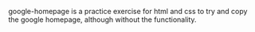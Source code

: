 google-homepage is a practice exercise for html and css to try and copy the google homepage, although without the functionality.